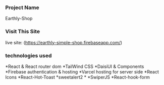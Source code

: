 ### Project Name

Earthly-Shop

### Visit This Site

live site: (https://earthly-simple-shop.firebaseapp.com/)

### technologies used

\*React & React router dom \*TailWind CSS \*DaisiUI & Components \*Firebase authentication & hosting \*Varcel hosting for server side \*React Icons \*React-Hot-Toast \*sweetalert2 \* \*SwiperJS \*React-hook-form
